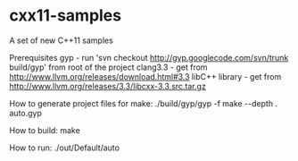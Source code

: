 cxx11-samples
=============

A set of new C++11 samples

Prerequisites
gyp - run 'svn checkout http://gyp.googlecode.com/svn/trunk build/gyp' from root of the project
clang3.3 - get from http://www.llvm.org/releases/download.html#3.3
libC++ library - get from http://www.llvm.org/releases/3.3/libcxx-3.3.src.tar.gz

How to generate project files for make:
./build/gyp/gyp -f make --depth . auto.gyp

How to build:
make

How to run:
./out/Default/auto
